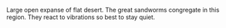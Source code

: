 Large open expanse of flat desert. The great sandworms congregate in this region. They react to vibrations so best to stay quiet.